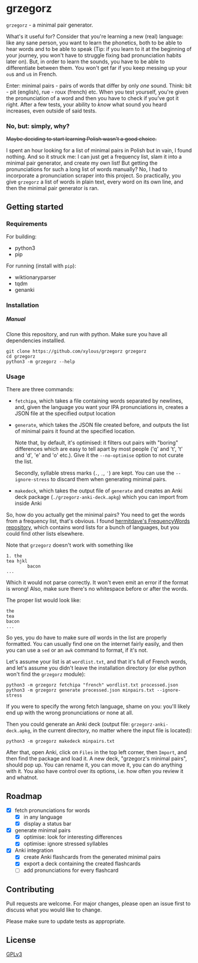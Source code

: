 # grzegorz

`grzegorz` - a minimal pair generator.

What's it useful for? Consider that you're learning a new (real) language: like
any sane person, you want to learn the phonetics, both to be able to hear words
and to be able to speak (Tip: if you learn to it at the beginning of your
journey, you won't have to struggle fixing bad pronunciation habits later on).
But, in order to learn the sounds, you have to be able to differentiate between
them. You won't get far if you keep messing up your `ou`s and `u`s in French.

Enter: minimal pairs - pairs of words that differ by only *one* sound. Think:
bit - pit (english), rue - roux (french) etc. When you test yourself, you're
given the pronunciation of a word and then you have to check if you've got it
right. After a few tests, your ability to *know* what sound you heard increases,
even outside of said tests.

### No, but: simply, why?

~~Maybe deciding to start learning Polish wasn't a good choice.~~

I spent an hour looking for a list of minimal pairs in Polish but in vain, I
found nothing. And so it struck me: I can just get a frequency list, slam it
into a minimal pair generator, and create my own list! But getting the
pronunciations for such a long list of words manually? No, I had to incorporate
a pronunciation scraper into this project. So practically, you give `grzegorz` a
list of words in plain text, every word on its own line, and then the minimal
pair generator is ran.

## Getting started

### Requirements

For building:

- python3
- pip

For running (install with `pip`):

- wiktionaryparser
- tqdm
- genanki

### Installation

##### Manual

Clone this repository, and run with python. Make sure you have all dependencies
installled.

```
git clone https://github.com/xylous/grzegorz grzegorz
cd grzegorz
python3 -m grzegorz --help
```

### Usage

There are three commands:

- `fetchipa`, which takes a file containing words separated by newlines, and,
    given the language you want your IPA pronunciations in, creates a JSON file
    at the specified output location

- `generate`, which takes the JSON file created before, and outputs the list
    of minimal pairs it found at the specified location.

    Note that, by default, it's optimised: it filters out pairs with "boring"
    differences which are easy to tell apart by most people ('q' and 't', 't'
    and 'd', 'e' and 'o' etc.). Give it the `--no-optimise` option to not curate
    the list.

    Secondly, syllable stress marks (`.`, `ˌ`, `ˈ`) are kept. You can use the
    `--ignore-stress` to discard them when generating minimal pairs.

- `makedeck`, which takes the output file of `generate` and creates an Anki
    deck package (`./grzegorz-anki-deck.apkg`) which you can import from inside
    Anki

So, how do you actually get the minimal pairs? You need to get the words from a
frequency list, that's obvious. I found [hermitdave's FrequencyWords
repository](https://github.com/hermitdave/FrequencyWords/tree/master/content/2016),
which contains word lists for a bunch of languages, but you could find other
lists elsewhere.

Note that `grzegorz` doesn't work with something like

```
1. the
tea hjkl
        bacon
...
```

Which it would not parse correctly. It won't even emit an error if the format is
wrong! Also, make sure there's no whitespace before or after the words.

The proper list would look like:

```
the
tea
bacon
...
```

So yes, you do have to make sure *all* words in the list are properly formatted.
You can usually find one on the internet fairly easily, and then you can use a
`sed` or an `awk` command to format, if it's not.

Let's assume your list is at `wordlist.txt`, and that it's full of French words,
and let's assume you didn't leave the installation directory (or else python
won't find the `grzegorz` module):

```
python3 -m grzegorz fetchipa "french" wordlist.txt processed.json
python3 -m grzegorz generate processed.json minpairs.txt --ignore-stress
```

If you were to specify the wrong fetch language, shame on you: you'll likely end
up with the wrong pronunciations or none at all.

Then you could generate an Anki deck (output file: `grzegorz-anki-deck.apkg`, in
the current directory, no matter where the input file is located):

```
python3 -m grzegorz makedeck minpairs.txt
```

After that, open Anki, click on `Files` in the top left corner, then `Import`,
and then find the package and load it. A new deck, "grzegorz's minimal pairs",
should pop up. You can rename it, you can move it, you can do anything with it.
You also have control over its options, i.e. how often you review it and whatnot.

## Roadmap

- [x] fetch pronunciations for words
    - [x] in any language
    - [x] display a status bar
- [x] generate minimal pairs
    - [x] optimise: look for interesting differences
    - [x] optimise: ignore stressed syllables
- [x] Anki integration
    - [x] create Anki flashcards from the generated minimal pairs
    - [x] export a deck containing the created flashcards
    - [ ] add pronunciations for every flashcard

## Contributing

Pull requests are welcome. For major changes, please open an issue first to
discuss what you would like to change.

Please make sure to update tests as appropriate.

## License

[GPLv3](./LICENSE)
